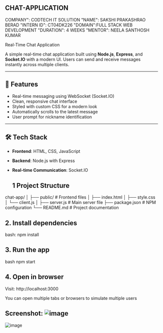 ## CHAT-APPLICATION
COMPANY": CODTECH IT SOLUTION 
"NAME": SAKSHI PRAKASHRAO BERAD 
"INTERN ID": CT04DK226 
"DOMAIN":FULL STACK WEB DEVELOPMENT 
"DURATION": 4 WEEKS 
"MENTOR": NEELA SANTHOSH KUMAR

 Real-Time Chat Application

A simple real-time chat application built using **Node.js**, **Express**, and **Socket.IO** with a modern UI. Users can send and receive messages instantly across multiple clients.

---

## 🚀 Features

- Real-time messaging using WebSocket (Socket.IO)
- Clean, responsive chat interface
- Styled with custom CSS for a modern look
- Automatically scrolls to the latest message
- User prompt for nickname identification

---

## 🛠️ Tech Stack

- **Frontend**: HTML, CSS, JavaScript
- **Backend**: Node.js with Express
- **Real-time Communication**: Socket.IO

  ## 1 Project Structure

chat-app/
│
├── public/ # Frontend files
│ ├── index.html
│ ├── style.css
│ └── client.js
│
├── server.js # Main server file
├── package.json # NPM configuration
└── README.md # Project documentation
## 2. Install dependencies
bash:
npm install
## 3. Run the app
bash
npm start
## 4. Open in browser
Visit: http://localhost:3000

You can open multiple tabs or browsers to simulate multiple users
## Screenshot: ![image](https://github.com/user-attachments/assets/674bd690-0907-4b10-91e2-5fd80a3249bd)
![image](https://github.com/user-attachments/assets/7048d5db-f026-457a-82af-d388bf6e01cc)

